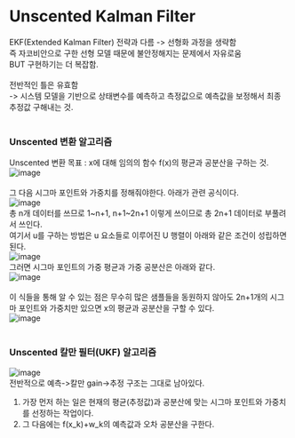 # Unscented Kalman Filter
EKF(Extended Kalman Filter) 전략과 다름 -> 선형화 과정을 생략함<br>
즉 자코비안으로 구한 선형 모델 때문에 불안정해지는 문제에서 자유로움<br>
BUT 구현하기는 더 복잡함.<br>
<br>
전반적인 틀은 유효함<br>
-> 시스템 모델을 기반으로 상태변수를 예측하고 측정값으로 예측값을 보정해서 최종 추정값 구해내는 것.<br>
<br>

### Unscented 변환 알고리즘
Unscented 변환 목표 : x에 대해 임의의 함수 f(x)의 평균과 공분산을 구하는 것.<br>
![image](https://user-images.githubusercontent.com/42115807/110307550-5e1ba900-8042-11eb-9de2-2777a99ec562.png)<br>
<br>
그 다음 시그마 포인트와 가중치를 정해줘야한다. 아래가 관련 공식이다.<br>
![image](https://user-images.githubusercontent.com/42115807/110308966-1f86ee00-8044-11eb-876d-4f7ee35bb605.png)<br>
총 n개 데이터를 쓰므로 1~n+1, n+1~2n+1 이렇게 쓰이므로 총 2n+1 데이터로 부풀려서 쓰인다.<br>
여기서 u를 구하는 방법은 u 요소들로 이루어진 U 행렬이 아래와 같은 조건이 성립하면 된다.<br>
![image](https://user-images.githubusercontent.com/42115807/110309438-ae940600-8044-11eb-8cca-16e0b7b0e4ec.png)<br>
그러면 시그마 포인트의 가중 평균과 가중 공분산은 아래와 같다.<br>
![image](https://user-images.githubusercontent.com/42115807/110309711-07639e80-8045-11eb-9a60-80c2d41dd345.png)<br>
<br>
이 식들을 통해 알 수 있는 점은 무수히 많은 샘플들을 동원하지 않아도 2n+1개의 시그마 포인트와 가중치만 있으면 x의 평균과 공분산을 구할 수 있다.<br>
![image](https://user-images.githubusercontent.com/42115807/110309711-07639e80-8045-11eb-9a60-80c2d41dd345.png)<br>
<br>

### Unscented 칼만 필터(UKF) 알고리즘
![image](https://user-images.githubusercontent.com/42115807/110308372-60323780-8043-11eb-9753-f79e75fb7c0e.png)<br>
전반적으로 예측->칼만 gain->추정 구조는 그대로 남아있다.<br>
1. 가장 먼저 하는 일은 현재의 평균(추정값)과 공분산에 맞는 시그마 포인트와 가중치를 선정하는 작업이다.
2. 그 다음에는 f(x_k)+w_k의 예측값과 오차 공분산을 구한다.
